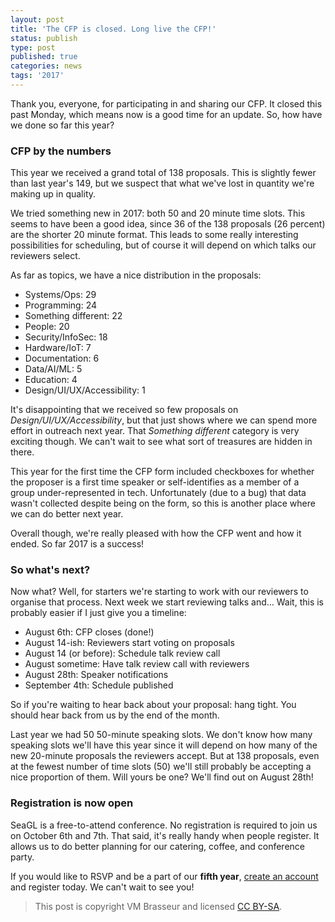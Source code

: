 ```yaml
---
layout: post
title: 'The CFP is closed. Long live the CFP!'
status: publish
type: post
published: true
categories: news
tags: '2017'
---
```


Thank you, everyone, for participating in and sharing our CFP. It closed this past Monday, which means now is a good time for an update. So, how have we done so far this year?

### CFP by the numbers

This year we received a grand total of 138 proposals. This is slightly fewer than last year's 149, but we suspect that what we've lost in quantity we're making up in quality. 

We tried something new in 2017: both 50 and 20 minute time slots. This seems to have been a good idea, since 36 of the 138 proposals (26 percent) are the shorter 20 minute format. This leads to some really interesting possibilities for scheduling, but of course it will depend on which talks our reviewers select.

As far as topics, we have a nice distribution in the proposals:

* Systems/Ops: 29 
* Programming: 24 
* Something different: 22
* People: 20 
* Security/InfoSec: 18 
* Hardware/IoT: 7 
* Documentation: 6 
* Data/AI/ML: 5 
* Education: 4
* Design/UI/UX/Accessibility: 1 

It's disappointing that we received so few proposals on _Design/UI/UX/Accessibility_, but that just shows where we can spend more effort in outreach next year. That _Something different_ category is very exciting though. We can't wait to see what sort of treasures are hidden in there.

This year for the first time the CFP form included checkboxes for whether the proposer is a first time speaker or self-identifies as a member of a group under-represented in tech. Unfortunately (due to a bug) that data wasn't collected despite being on the form, so this is another place where we can do better next year.

Overall though, we're really pleased with how the CFP went and how it ended. So far 2017 is a success!

### So what's next?

Now what? Well, for starters we're starting to work with our reviewers to organise that process. Next week we start reviewing talks and… Wait, this is probably easier if I just give you a timeline:

* August 6th: CFP closes (done!)
* August 14-ish: Reviewers start voting on proposals
* August 14 (or before): Schedule talk review call
* August sometime: Have talk review call with reviewers
* August 28th: Speaker notifications
* September 4th: Schedule published

So if you're waiting to hear back about your proposal: hang tight. You should hear back from us by the end of the month.

Last year we had 50 50-minute speaking slots. We don't know how many speaking slots we'll have this year since it will depend on how many of the new 20-minute proposals the reviewers accept. But at 138 proposals, even at the fewest number of time slots (50) we'll still probably be accepting a nice proportion of them. Will yours be one? We'll find out on August 28th!

### Registration is now open

SeaGL is a free-to-attend conference. No registration is required to join us on October 6th and 7th. That said, it's really handy when people register. It allows us to do better planning for our catering, coffee, and conference party.

If you would like to RSVP and be a part of our **fifth year**, [create an account](https://osem.seagl.org/accounts/sign_up) and register today. We can't wait to see you!

> This post is copyright VM Brasseur and licensed [CC BY-SA](https://creativecommons.org/licenses/by-sa/4.0/).
